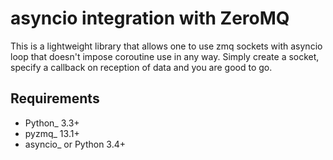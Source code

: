 asyncio integration with ZeroMQ
===============================
This is a lightweight library that allows one to use zmq sockets with asyncio
loop that doesn't impose coroutine use in any way. Simply create a socket,
specify a callback on reception of data and you are good to go.

Requirements
------------

* Python_ 3.3+
* pyzmq_ 13.1+
* asyncio_ or Python 3.4+

